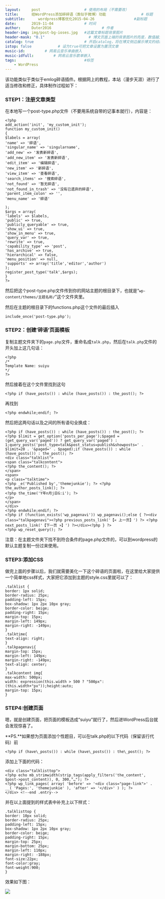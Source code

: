 ```yaml
---
layout:     post   				    # 使用的布局（不需要改）
title:      给WordPress添加碎碎语（类似于微博）功能 				# 标题 
subtitle:      wordpress博客优化2015-04-26                  #副标题
date:       2019-11-04 				# 时间
author:     Duter2016 						# 作者
header-img: img/post-bg-ioses.jpg 	#这篇文章标题背景图片
header-mask: "0.1"                    # 博文页面上端的背景图片的亮度，数值越大越黑暗
catalog: true 						# 开启catalog，将在博文侧边展示博文的结构
istop: false            # 设为true可把文章设置为置顶文章
music-id:         # 网易云音乐单曲嵌入
music-idfull:         # 网易云音乐歌单嵌入
tags:								#标签
    - WordPress
---
```


该功能类似于类似于emlog碎语插件。根据网上的教程，本站（漫步天涯）进行了适当修改和修正，具体制作过程如下：

### STEP1：注册文章类型

在本地写一个post-type.php文件（不要用系统自带的记事本就行），内容是：

```
<?php
add_action('init', 'my_custom_init');
function my_custom_init()
{
$labels = array(
'name' => '碎语',
'singular_name' => 'singularname',
'add_new' => '发表新碎语',
'add_new_item' => '发表新碎语',
'edit_item' => '编辑碎语',
'new_item' => '新碎语',
'view_item' => '查看碎语',
'search_items' => '搜索碎语',
'not_found' => '暂无碎语',
'not_found_in_trash' => '没有已遗弃的碎语',
'parent_item_colon' => '',
'menu_name' => '碎语'

);
$args = array(
'labels' => $labels,
'public' => true,
'publicly_queryable' => true,
'show_ui' => true,
'show_in_menu' => true,
'query_var' => true,
'rewrite' => true,
'capability_type' => 'post',
'has_archive' => true,
'hierarchical' => false,
'menu_position' => null,
'supports' => array('title','editor','author')
);
register_post_type('talk',$args);
}
?>
```

然后把这个post-type.php文件传到你的网站主题的根目录下，也就是“`wp-content/themes/主题名称/`”这个文件夹里。

然后在主题的根目录下的functions.php这个文件的最后插入

`include_once('post-type.php');`

### STEP2：创建’碎语’页面模板

复制主题文件夹下的`page.php`文件，重命名成`talk.php`，然后在`talk.php`文件的开头加上这几句话：

```
<?php
/*
Template Name: suiyu
*/
?>
```

然后接着在这个文件里找到这句

`<?php if (have_posts()) : while (have_posts()) : the_post(); ?>`

再找到

`<?php endwhile;endif; ?>`

然后把这两句话以及之间的所有语句全换成：

```
<?php if (have_posts()) : while (have_posts()) : the_post(); ?>
<?php $limit = get_option('posts_per_page');$paged = (get_query_var('paged')) ? get_query_var('paged') : 1;query_posts('post_type=talk&post_status=publish&showposts=' . $limit=20 . '&paged=' . $paged);if (have_posts()) : while (have_posts()) : the_post(); ?>
<div class="talklist">
<span class="talkcontent">
<?php the_content(); ?>
</span>
<span>
<p class="talktime">
<?php _e('Published by','themejunkie'); ?> <?php the_author_posts_link(); ?>
<?php the_time('Y年n月j日G:i'); ?>
</p>
</span>
</div>
<?php endwhile;endif; ?>
<?php if (function_exists('wp_pagenavi')) wp_pagenavi();else { ?><div class="talkpagenavi"><?php previous_posts_link('【« 上一页】') ?> <?php next_posts_link('【下一页 »】') ?></div><?php } ?>
<?php wp_reset_query(); ?>
```

注意：在主题文件夹下找不到符合条件的page.php文件的，可以到wordpress的默认主题复制一份过来使用。

### STEP3:添加CSS

做完上面的步骤以后，我们就需要美化一下这个碎语的页面啦，在这里给大家提供一个简单地css样式，大家把它添加到主题的style.css里就可以了：

```
.talklist {
border: 1px solid;
border-radius: 25px;
padding-left: 15px;
box-shadow: 1px 2px 10px gray;
border-color: beige;
padding-right: 15px;
margin-top: 15px;
margin-left: 149px;
margin-right: -149px;
}
.talktime{
text-align: right;
}
.talkpagenavi{
margin-top: 15px;
margin-left: 149px;
margin-right: -149px;
text-align: center;
}
.talkcontent img{
max-width: 500px;
width: expression(this.width > 500 ? "500px": (this.width+"px"));height:auto;
margin-top: 15px;
}
```

### STEP4:创建页面 
嗯，就是创建页面，把页面的模板选成“suiyu”就行了，然后进WordPress后台就会发现惊喜了。

**PS.**如果想为页面添加个性题目，可以在talk.php的以下代码（保留该行代码）前

`<?php if (have\_posts()) : while (have\_posts()) : the\_post(); ?>`

添加上下面的代码：

```
<div class="talklisttop">
<?php echo mb_strimwidth(strip_tags(apply_filters('the_content', $post->post_content)), 0, 300,"…"); ?>
<?php wp_link_pages( array( 'before' => '<div class="page-link">' . __( 'Pages:', 'themejunkie' ), 'after' => '</div>' ) ); ?>
</div> <!--end .entry-->
```

并在以上面提到的样式表中补充上以下样式：

```
.talklisttop {
border: 10px solid;
border-radius: 25px;
padding-left: 15px;
box-shadow: 1px 2px 10px gray;
border-color: beige;
padding-right: 15px;
margin-top: 25px;
margin-bottom: 25px;
margin-left: 110px;
margin-right: -188px;
font-size:22px;
font-color:gray;
font-weight:900;
}
```

效果如下图：

![](https://raw.githubusercontent.com/Duter2016/GitNote-images/master/Images/2019/11/04/wordpresssuisuiyu.png)
